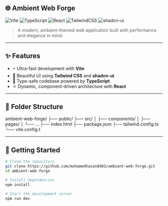 ## 🌐 Ambient Web Forge

![Vite](https://img.shields.io/badge/Vite-%234B5563?style=for-the-badge&logo=vite&logoColor=white)
![TypeScript](https://img.shields.io/badge/TypeScript-%23007ACC?style=for-the-badge&logo=typescript&logoColor=white)
![React](https://img.shields.io/badge/React-%2361DAFB?style=for-the-badge&logo=react&logoColor=black)
![TailwindCSS](https://img.shields.io/badge/TailwindCSS-%2306B6D4?style=for-the-badge&logo=tailwindcss&logoColor=white)
![shadcn-ui](https://img.shields.io/badge/shadcn--ui-%23333?style=for-the-badge)

> A modern, ambient-themed web application built with performance and elegance in mind.

---

## ✨ Features

- ⚡ Ultra-fast development with **Vite**
- 🎨 Beautiful UI using **Tailwind CSS** and **shadcn-ui**
- 🧠 Type-safe codebase powered by **TypeScript**
- ⚛️ Dynamic, component-driven architecture with **React**

---

## 📁 Folder Structure

ambient-web-forge/ ├── public/ ├── src/ │   ├── components/ │   ├── pages/ │   └── ... ├── index.html ├── package.json ├── tailwind.config.ts └── vite.config.t


---

## 🚀 Getting Started

```bash
# Clone the repository
git clone https://github.com/mohamedhasan8403/ambient-web-forge.git
cd ambient-web-forge

# Install dependencies
npm install

# Start the development server
npm run dev
